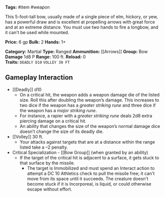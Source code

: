 **Tags:** #item #weapon 

This 5-foot-tall bow, usually made of a single piece of elm, hickory, or yew, has a powerful draw and is excellent at propelling arrows with great force and at an extreme distance. You must use two hands to fire a longbow, and it can't be used while mounted.

**Price:** 6 gp
**Bulk:** 2
**Hands:** 1+

**Category:** Martial
**Type:** Ranged
**Ammunition:** [[Arrows]]
**Group:** Bow
**Damage** 1d8 P
**Range:** 100 ft.
**Reload:** 0  
**Traits:** `DEADLY D10` `VOLLEY 30 FT`

## Gameplay Interaction

- [[Deadly]] d10
	- On a critical hit, the weapon adds a weapon damage die of the listed size. Roll this after doubling the weapon’s damage. This increases to two dice if the weapon has a _greater striking rune_ and three dice if the weapon has a _major striking rune_. 
	- For instance, a rapier with a _greater striking rune_ deals 2d8 extra piercing damage on a critical hit. 
	- An ability that changes the size of the weapon’s normal damage dice doesn’t change the size of its deadly die.
- [[Volley]] 30 ft.
	- Your attacks against targets that are at a distance within the range listed take a –2 penalty.
- Critical Specialization - [[Bow Group]] (when granted by an ability)
	- If the target of the critical hit is adjacent to a surface, it gets stuck to that surface by the missile.
		- The target is Immobilized and must spend an Interact action to attempt a DC 10 Athletics check to pull the missile free; it can't move from its space until it succeeds. The creature doesn't become stuck if it is Incorporeal, is liquid, or could otherwise escape without effort.